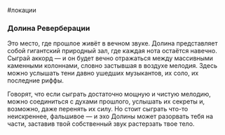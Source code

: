 #локации
### Долина Реверберации

Это место, где прошлое живёт в вечном звуке. Долина представляет собой гигантский природный зал, где каждая нота остаётся навечно. Сыграй аккорд — и он будет вечно отражаться между массивными каменными колоннами, словно застывшая в воздухе мелодия. Здесь можно услышать тени давно ушедших музыкантов, их соло, их последние риффы.

Говорят, что если сыграть достаточно мощную и чистую мелодию, можно соединиться с духами прошлого, услышать их секреты и, возможно, даже перенять их силу. Но стоит сыграть что-то неискреннее, фальшивое — и эхо Долины может разорвать тебя на части, заставив твой собственный звук растерзать твое тело.